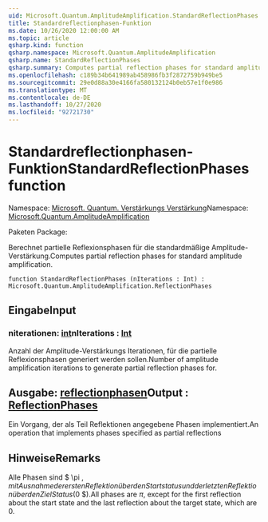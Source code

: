 ```yaml
---
uid: Microsoft.Quantum.AmplitudeAmplification.StandardReflectionPhases
title: Standardreflectionphasen-Funktion
ms.date: 10/26/2020 12:00:00 AM
ms.topic: article
qsharp.kind: function
qsharp.namespace: Microsoft.Quantum.AmplitudeAmplification
qsharp.name: StandardReflectionPhases
qsharp.summary: Computes partial reflection phases for standard amplitude amplification.
ms.openlocfilehash: c189b34b641989ab458986fb3f2872759b949be5
ms.sourcegitcommit: 29e0d88a30e4166fa580132124b0eb57e1f0e986
ms.translationtype: MT
ms.contentlocale: de-DE
ms.lasthandoff: 10/27/2020
ms.locfileid: "92721730"
---
```

# <a name="standardreflectionphases-function"></a><span data-ttu-id="c74ad-102">Standardreflectionphasen-Funktion</span><span class="sxs-lookup"><span data-stu-id="c74ad-102">StandardReflectionPhases function</span></span>

<span data-ttu-id="c74ad-103">Namespace: [Microsoft. Quantum. Verstärkungs Verstärkung](xref:Microsoft.Quantum.AmplitudeAmplification)</span><span class="sxs-lookup"><span data-stu-id="c74ad-103">Namespace: [Microsoft.Quantum.AmplitudeAmplification](xref:Microsoft.Quantum.AmplitudeAmplification)</span></span>

<span data-ttu-id="c74ad-104">Paketen [](https://nuget.org/packages/)</span><span class="sxs-lookup"><span data-stu-id="c74ad-104">Package: [](https://nuget.org/packages/)</span></span>


<span data-ttu-id="c74ad-105">Berechnet partielle Reflexionsphasen für die standardmäßige Amplitude-Verstärkung.</span><span class="sxs-lookup"><span data-stu-id="c74ad-105">Computes partial reflection phases for standard amplitude amplification.</span></span>

```qsharp
function StandardReflectionPhases (nIterations : Int) : Microsoft.Quantum.AmplitudeAmplification.ReflectionPhases
```


## <a name="input"></a><span data-ttu-id="c74ad-106">Eingabe</span><span class="sxs-lookup"><span data-stu-id="c74ad-106">Input</span></span>

### <a name="niterations--int"></a><span data-ttu-id="c74ad-107">niterationen: [int](xref:microsoft.quantum.lang-ref.int)</span><span class="sxs-lookup"><span data-stu-id="c74ad-107">nIterations : [Int](xref:microsoft.quantum.lang-ref.int)</span></span>

<span data-ttu-id="c74ad-108">Anzahl der Amplitude-Verstärkungs Iterationen, für die partielle Reflexionsphasen generiert werden sollen.</span><span class="sxs-lookup"><span data-stu-id="c74ad-108">Number of amplitude amplification iterations to generate partial reflection phases for.</span></span>



## <a name="output--reflectionphases"></a><span data-ttu-id="c74ad-109">Ausgabe: [reflectionphasen](xref:Microsoft.Quantum.AmplitudeAmplification.ReflectionPhases)</span><span class="sxs-lookup"><span data-stu-id="c74ad-109">Output : [ReflectionPhases](xref:Microsoft.Quantum.AmplitudeAmplification.ReflectionPhases)</span></span>

<span data-ttu-id="c74ad-110">Ein Vorgang, der als Teil Reflektionen angegebene Phasen implementiert.</span><span class="sxs-lookup"><span data-stu-id="c74ad-110">An operation that implements phases specified as partial reflections</span></span>

## <a name="remarks"></a><span data-ttu-id="c74ad-111">Hinweise</span><span class="sxs-lookup"><span data-stu-id="c74ad-111">Remarks</span></span>

<span data-ttu-id="c74ad-112">Alle Phasen sind $ \pi $, mit Ausnahme der ersten Reflektion über den Startstatus und der letzten Reflektion über den Ziel Status ($0 $).</span><span class="sxs-lookup"><span data-stu-id="c74ad-112">All phases are $\pi$, except for the first reflection about the start state and the last reflection about the target state, which are $0$.</span></span>
